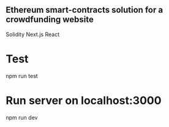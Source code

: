 ## Ethereum smart-contracts solution for a crowdfunding website

Solidity Next.js React

# Test
npm run test

# Run server on localhost:3000
npm run dev

